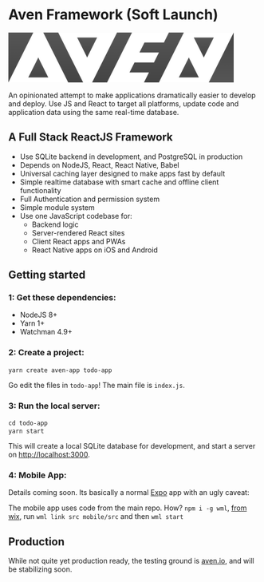 # Aven Framework (Soft Launch)

![Aven Cloud](./graphics/AvenLogo.png)

An opinionated attempt to make applications dramatically easier to develop and deploy. Use JS and React to target all platforms, update code and application data using the same real-time database.

## A Full Stack ReactJS Framework

- Use SQLite backend in development, and PostgreSQL in production
- Depends on NodeJS, React, React Native, Babel
- Universal caching layer designed to make apps fast by default
- Simple realtime database with smart cache and offline client functionality
- Full Authentication and permission system
- Simple module system
- Use one JavaScript codebase for:
    - Backend logic
    - Server-rendered React sites
    - Client React apps and PWAs
    - React Native apps on iOS and Android


## Getting started

### 1: Get these dependencies:

- NodeJS 8+
- Yarn 1+
- Watchman 4.9+


### 2: Create a project:

```
yarn create aven-app todo-app
```

Go edit the files in `todo-app`! The main file is `index.js`.

### 3: Run the local server:

```
cd todo-app
yarn start
```

This will create a local SQLite database for development, and start a server on [http://localhost:3000](http://localhost:3000).


### 4: Mobile App:

Details coming soon. Its basically a normal [Expo](expo.io) app with an ugly caveat:

The mobile app uses code from the main repo. How? `npm i -g wml`, [from wix](https://github.com/wix/wml), run `wml link src mobile/src` and then `wml start`

## Production

While not quite yet production ready, the testing ground is [aven.io](https://aven.io), and will be stabilizing soon.



